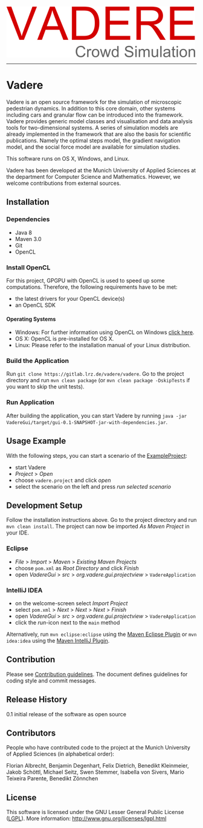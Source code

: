 ![Vadere](vadere.png "Vadere")

---

# Vadere

Vadere is an open source framework for the simulation of microscopic pedestrian dynamics. In addition to this core domain, other systems including cars and granular flow can be introduced into the framework. Vadere provides generic model classes and visualisation and data analysis tools for two-dimensional systems. A series of simulation models are already implemented in the framework that are also the basis for scientific publications. Namely the optimal steps model, the gradient navigation model, and the social force model are available for simulation studies.

This software runs on OS X, Windows, and Linux. 

Vadere has been developed at the Munich University of Applied Sciences at the department for Computer Science and Mathematics. However, we welcome contributions from external sources.

## Installation

### Dependencies

* Java 8
* Maven 3.0
* Git
* OpenCL

### Install OpenCL

For this project, GPGPU with OpenCL is used to speed up some computations. Therefore, the following requirements have to be met:

* the latest drivers for your OpenCL device(s)
* an OpenCL SDK

#### Operating Systems

* Windows: For further information using OpenCL on Windows [click here](https://streamcomputing.eu/blog/2015-03-16/how-to-install-opencl-on-windows/).
* OS X: OpenCL is pre-installed for OS X.
* Linux: Please refer to the installation manual of your Linux distribution.

### Build the Application

Run `git clone https://gitlab.lrz.de/vadere/vadere`. Go to the project directory and run `mvn clean package` (or `mvn clean package -DskipTests` if you want to skip the unit tests).

### Run Application

After building the application, you can start Vadere by running `java -jar VadereGui/target/gui-0.1-SNAPSHOT-jar-with-dependencies.jar`.

## Usage Example 

With the following steps, you can start a scenario of the [ExampleProject](Documentation/Examples/ExampleProject):

- start Vadere 
- *Project* > *Open* 
- choose `vadere.project` and click *open*
- select the scenario on the left and press *run selected scenario*


## Development Setup

Follow the installation instructions above. Go to the project directory and run `mvn clean install`. The project can now be imported *As Maven Project* in your IDE.

### Eclipse

- *File* > *Import* > *Maven* > *Existing Maven Projects*
- choose `pom.xml` as *Root Directory* and click *Finish*
- open *VadereGui* > *src* > *org.vadere.gui.projectview* > `VadereApplication`

### IntelliJ IDEA

- on the welcome-screen select *Import Project* 
- select `pom.xml` > *Next* > *Next* > *Next* > *Finish*
- open *VadereGui* > *src* > *org.vadere.gui.projectview* > `VadereApplication`
- click the *run*-icon next to the `main` method

Alternatively, run `mvn eclipse:eclipse` using the [Maven Eclipse Plugin](http://maven.apache.org/plugins/maven-eclipse-plugin/usage.html) or `mvn idea:idea` using the [Maven IntelliJ Plugin](http://maven.apache.org/plugins/maven-idea-plugin/).

## Contribution

Please see [Contribution guidelines](CONTRIBUTING.md). The document defines guidelines for coding style and commit messages.

## Release History

0.1	initial release of the software as open source


## Contributors

People who have contributed code to the project at the Munich University of Applied Sciences (in alphabetical order):

Florian Albrecht, Benjamin Degenhart, Felix Dietrich, Benedikt Kleinmeier, Jakob Sch&ouml;ttl, Michael Seitz, Swen Stemmer, Isabella von Sivers, Mario Teixeira Parente, Benedikt Z&ouml;nnchen


## License

This software is licensed under the GNU Lesser General Public License ([LGPL](LICENSE)).
More information: http://www.gnu.org/licenses/lgpl.html



